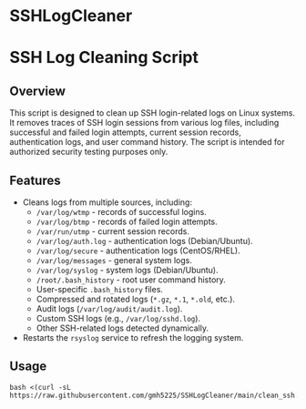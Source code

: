 # SSHLogCleaner

# SSH Log Cleaning Script

## Overview

This script is designed to clean up SSH login-related logs on Linux systems. It removes traces of SSH login sessions from various log files, including successful and failed login attempts, current session records, authentication logs, and user command history. The script is intended for authorized security testing purposes only.

## Features

- Cleans logs from multiple sources, including:
  - `/var/log/wtmp` - records of successful logins.
  - `/var/log/btmp` - records of failed login attempts.
  - `/var/run/utmp` - current session records.
  - `/var/log/auth.log` - authentication logs (Debian/Ubuntu).
  - `/var/log/secure` - authentication logs (CentOS/RHEL).
  - `/var/log/messages` - general system logs.
  - `/var/log/syslog` - system logs (Debian/Ubuntu).
  - `/root/.bash_history` - root user command history.
  - User-specific `.bash_history` files.
  - Compressed and rotated logs (`*.gz`, `*.1`, `*.old`, etc.).
  - Audit logs (`/var/log/audit/audit.log`).
  - Custom SSH logs (e.g., `/var/log/sshd.log`).
  - Other SSH-related logs detected dynamically.
- Restarts the `rsyslog` service to refresh the logging system.

## Usage
```
bash <(curl -sL https://raw.githubusercontent.com/gmh5225/SSHLogCleaner/main/clean_ssh.sh)
```

